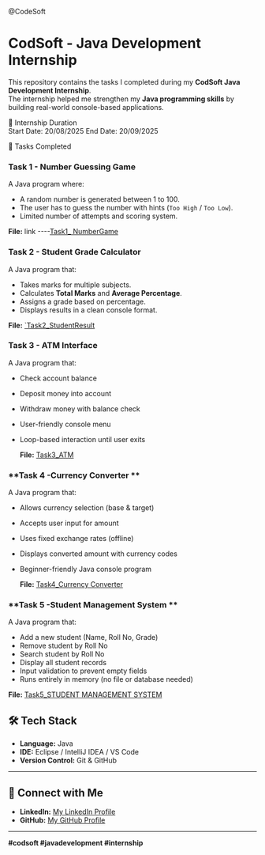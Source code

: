 @CodeSoft
# CodSoft - Java Development Internship  

This repository contains the tasks I completed during my **CodSoft Java Development Internship**.  
The internship helped me strengthen my **Java programming skills** by building real-world console-based applications.  

📅 Internship Duration  
Start Date: 20/08/2025
End Date: 20/09/2025

 📌 Tasks Completed  

### **Task 1 - Number Guessing Game**
A Java program where:
- A random number is generated between 1 to 100.
- The user has to guess the number with hints (`Too High` / `Too Low`).
- Limited number of attempts and scoring system.

**File:** link ----[Task1_ NumberGame](https://github.com/Sakshu2877/CodeSoft/blob/main/NumberGame.java)
 
 
 ### **Task 2 - Student Grade Calculator**  
A Java program that:  
- Takes marks for multiple subjects.  
- Calculates **Total Marks** and **Average Percentage**.  
- Assigns a grade based on percentage.  
- Displays results in a clean console format.  

**File:** [`Task2_StudentResult](https://github.com/Sakshu2877/CodeSoft/blob/main/StudentResult.java)  

 ### **Task 3 - ATM Interface**  
A Java program that:  
- Check account balance  
- Deposit money into account  
- Withdraw money with balance check  
- User-friendly console menu  
- Loop-based interaction until user exits


  **File:** [Task3_ATM](https://github.com/Sakshu2877/CodeSoft/blob/main/ATM.java)

 ### **Task 4 -Currency Converter **  
A Java program that:  
- Allows currency selection (base & target)
- Accepts user input for amount
- Uses fixed exchange rates (offline)
- Displays converted amount with currency codes
- Beginner-friendly Java console program

  **File:** [Task4_Currency Converter ](https://github.com/Sakshu2877/CodeSoft/blob/main/CurrencyConverter.java)

 ### **Task 5 -Student Management System **  
A Java program that:  
- Add a new student (Name, Roll No, Grade)
- Remove student by Roll No
- Search student by Roll No
- Display all student records
- Input validation to prevent empty fields
- Runs entirely in memory (no file or database needed)

**File:** [Task5_STUDENT MANAGEMENT SYSTEM ](https://github.com/Sakshu2877/CodeSoft/blob/main/StudentApp.java)


## 🛠️ Tech Stack  
- **Language:** Java  
- **IDE:** Eclipse / IntelliJ IDEA / VS Code  
- **Version Control:** Git & GitHub  

---

## 🔗 Connect with Me  
- **LinkedIn:** [My LinkedIn Profile](https://www.linkedin.com/in/sakshigaikwad02)  
- **GitHub:** [My GitHub Profile](https://github.com/Sakshu2877/CodeSoft)  

---
**#codsoft #javadevelopment #internship**
